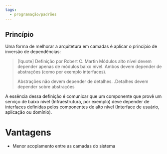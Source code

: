 ```yaml
---
tags:
  - programação/padrões
---
```

## Princípio

Uma forma de melhorar a arquitetura em camadas é aplicar o princípio de inversão de dependências:

> [!quote] Definição por Robert C. Martin
> Módulos alto nível devem depender apenas de módulos baixo nível. Ambos devem depender de abstrações (como por exemplo interfaces).
> 
> Abstrações não devem depender de detalhes. .Detalhes devem depender sobre abstrações

A essência dessa definição é comunicar que um componente que provê um serviço de baixo nível (Infraestrutura, por exemplo) deve depender de interfaces definidas pelos componentes de alto nível (Interface de usuário, aplicação ou domínio).

# Vantagens

- Menor acoplamento entre as camadas do sistema